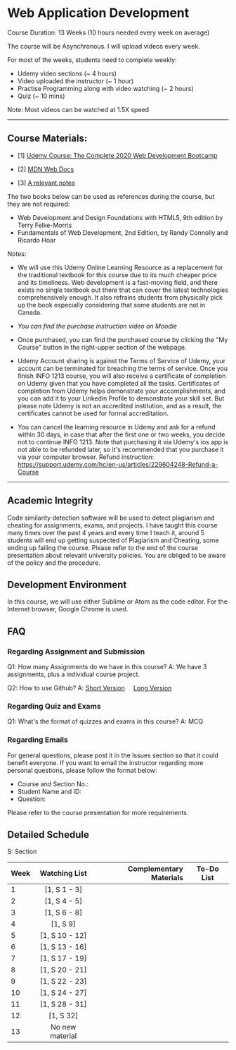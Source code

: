# Web Application Development 

Course Duration: 13 Weeks (10 hours needed every week on average)

The course will be Asynchronous. I will upload videos every week. 

For most of the weeks, students need to complete weekly:

- Udemy video sections (~ 4 hours) 
- Video uploaded the instructor (~ 1 hour) 
- Practise Programming along with video watching (~ 2 hours)
- Quiz (~ 10 mins)

Note: Most videos can be watched at 1.5X speed

---


## Course Materials:

- [1] [Udemy Course: The Complete 2020 Web Development Bootcamp](https://www.udemy.com/course/the-complete-web-development-bootcamp/)

- [2] [MDN Web Docs](https://developer.mozilla.org/en-US/)

- [3] [A relevant notes](https://drive.google.com/drive/folders/12jCkOQCAtXoxxpwfevuWDlYgWj6ryh3N)


 The two books below can be used as references during the course, but they are not required:

- Web Development and Design Foundations with HTML5, 9th edition by Terry Felke-Morris
- Fundamentals of Web Development,  2nd Edition, by Randy Connolly and Ricardo Hoar

Notes: 

- We will use this Udemy Online Learning Resource as a replacement for the traditional textbook for this course due to its much cheaper price and its timeliness.
Web development is a fast-moving field, and there exists no single textbook out there that can cover the latest technologies comprehensively enough. It also refrains students from physically pick up the book especially considering that some students are not in Canada. 

- *You can find the purchase instruction video on Moodle* 

- Once purchased, you can find the purchased course by clicking the "My Course" button in the right-upper section of the webpage.
- Udemy Account sharing is against the Terms of Service of Udemy, your account can be terminated for breaching the terms of service.
Once you finish INFO 1213 course, you will also receive a certificate of completion on Udemy given that you have completed all the tasks. Certificates of completion from Udemy helps demonstrate your accomplishments, and you can add it to your Linkedin Profile to demonstrate your skill set. But please note Udemy is not an accredited institution, and as a result, the certificates cannot be used for formal accreditation.
- You can cancel the learning resource in Udemy and ask for a refund within 30 days, in case that after the first one or two weeks, you decide not to continue INFO 1213. Note that purchasing it via Udemy's ios app is not able to be refunded later, so it's recommended that you purchase it via your computer browser. Refund instruction: https://support.udemy.com/hc/en-us/articles/229604248-Refund-a-Course

---

## Academic Integrity

Code similarity detection software will be used to detect plagiarism and cheating for assignments, exams, and projects. I have taught this course many times over the past 4 years and every time I teach it, around 5 students will end up getting suspected of Plagiarism and Cheating, some ending up failing the course. Please refer to the end of the course presentation about relevant university policies. You are obliged to be aware of the policy and the procedure. 

## Development Environment

In this course, we will use either Sublime or Atom as the code editor. For the Internet browser, Google Chrome is used. 


## FAQ

### Regarding Assignment and Submission

Q1: How many Assignments do we have in this course? A: We have 3 assignments, plus a individual course project. 
 
Q2: How to use Github? A:  [Short Version](https://youtu.be/iv8rSLsi1xo) &nbsp; &nbsp;
   [Long Version](https://youtu.be/RGOj5yH7evk)

### Regarding Quiz and Exams

Q1: What's the format of quizzes and exams in this course? A: MCQ

### Regarding Emails
For general questions, please post it in the Issues section so that it could benefit everyone. 
If you want to email the instructor regarding more personal questions, please follow the format below:

- Course and Section No.:
- Student Name and ID:
- Question:

Please refer to the course presentation for more requirements. 

## Detailed Schedule
 
S: Section
 
| Week | Watching List                                                    | Complementary Materials|To-Do List|
| -----|:----------------------------------------------------------------:| ----------------------:|:--------:|
| 1    | [1, S 1 - 3]                                                     |                        |          |
| 2    | [1, S 4 - 5]                                                     |                        |          |
| 3    | [1, S 6 - 8]                                                     |                        |          |
| 4    | [1, S 9]                                                         |                        |          |                          
| 5    | [1, S 10 - 12]                                                        |                        |          |
| 6    | [1, S 13 - 16]                                                        |                        |          |
| 7    | [1, S 17 - 19]                                                        |                        |          |
| 8    | [1, S 20 - 21]                                                        |                        |          |
| 9    | [1, S 22 - 23]                                                        |                        |          |
| 10   | [1, S 24 - 27]                                                        |                        |          |
| 11   | [1, S 28 - 31]                                                   |                        |          |
| 12   | [1, S 32]                                                        |                        |          |
| 13   | No new material                                                  |                        |          |





